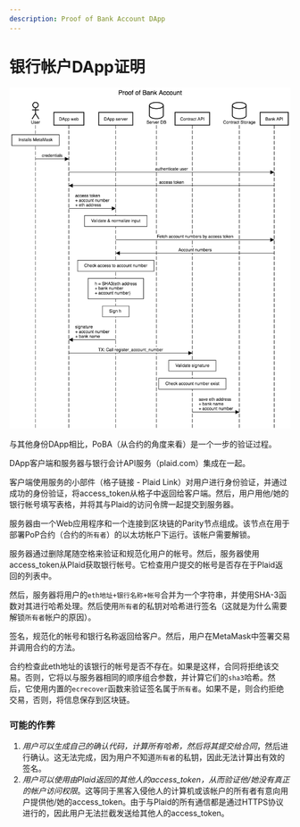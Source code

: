 ```yaml
---
description: Proof of Bank Account DApp
---
```


# 银行帐户DApp证明

![&#x70B9;&#x51FB;&#x56FE;&#x7247;&#x53EF;&#x653E;&#x5927;](../../../../.gitbook/assets/poba.png)

与其他身份DApp相比，PoBA（从合约的角度来看）是一个一步的验证过程。

DApp客户端和服务器与银行会计API服务（plaid.com）集成在一起。

客户端使用服务的小部件（格子链接 - Plaid Link）对用户进行身份验证，并通过成功的身份验证，将access\_token从格子中返回给客户端。然后，用户用他/她的银行帐号填写表格，并将其与Plaid的访问令牌一起提交到服务器。

服务器由一个Web应用程序和一个连接到区块链的Parity节点组成。该节点在用于部署PoP合约（合约的`所有者`）的以太坊帐户下运行。该帐户需要解锁。

服务器通过删除尾随空格来验证和规范化用户的帐号。然后，服务器使用access\_token从Plaid获取银行帐号。它检查用户提交的帐号是否存在于Plaid返回的列表中。

然后，服务器将用户的`eth地址+银行名称+帐号`合并为一个字符串，并使用SHA-3函数对其进行哈希处理。然后使用`所有者`的私钥对哈希进行签名（这就是为什么需要解锁`所有者`帐户的原因）。

签名，规范化的帐号和银行名称返回给客户。然后，用户在MetaMask中签署交易并调用合约的方法。

合约检查此eth地址的该银行的帐号是否不存在。如果是这样，合同将拒绝该交易。否则，它将以与服务器相同的顺序组合参数，并计算它们的`sha3`哈希。然后，它使用内置的`ecrecover`函数来验证签名属于`所有者`。如果不是，则合约拒绝交易，否则，将信息保存到区块链。

### 可能的作弊

1. _用户可以生成自己的确认代码，计算所有哈希，然后将其提交给合同_，然后进行确认。这无法完成，因为用户不知道`所有者`的私钥，因此无法计算出有效的签名。
2. _用户可以使用由Plaid返回的其他人的access\_token，从而验证他/她没有真正的帐户访问权限_。这等同于黑客入侵他人的计算机或该帐户的所有者有意向用户提供他/她的access\_token。由于与Plaid的所有通信都是通过HTTPS协议进行的，因此用户无法拦截发送给其他人的access\_token。

